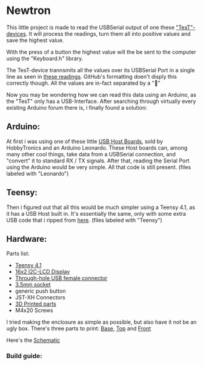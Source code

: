 # Newtron



This little project is made to read the USBSerial output of one these ["TesT"-devices](https://www.test-gmbh.com/de/produkte/pruefmaschinen/einfache-pruefrahmen/modell-105/).
It will process the readings, turn them all into positive values and save the highest value.

With the press of a button the highest value will the be sent to the computer using the "Keyboard.h" library.


The TesT-device trannsmits all the values over its USBSerial Port in a single line as seen in [these readings](misc/OG_readings.txt).
GitHub's formatting doen't disply this correctly though. All the values are in-fact separated by a ""

Now you may be wondering how we can read this data using an Arduino, as the "TesT" only has a USB-Interface.
After searching through virtually every existing Arduino forum there is, i finally found a solution:


## Arduino:

At first i was using one of these little [USB Host Boards](https://www.hobbytronics.co.uk/usb-host/usb-host-board-v24), sold by HobbyTronics and an Arduino Leonardo.
These Host boards can, among many other cool things, take data from a USBSerial connection, and "convert" it to standard RX / TX signals.
After that, reading the Serial Port using the Arduino would be very simple.
All that code is still present.
(files labeled with "Leonardo")


## Teensy:

Then i figured out that all this would be much simpler using a Teensy 4.1, as it has a USB Host built in.
It's essentially the same, only with some extra USB code that i ripped from [here](https://github.com/PaulStoffregen/USBHost_t36/blob/master/examples/Serial/Serial.ino).
(files labeled with "Teensy")


## Hardware:

Parts list:
- [Teensy 4.1](https://www.conrad.de/de/p/pjrc-mikrocontroller-teensy-4-1-2269230.html)
- [16x2 I2C-LCD Display](https://www.conrad.de/de/p/joy-it-sbc-lcd16x2-display-modul-6-6-cm-2-6-zoll-16-x-2-pixel-passend-fuer-entwicklungskits-raspberry-pi-arduino-b-1503825.html)
- [Through-hole USB female connector](https://de.rs-online.com/web/p/usb-steckverbinder/6741325)
- [3.5mm socket](https://de.rs-online.com/web/p/klinken-steckerbuchsen/5051429)
- generic push button
- JST-XH Connectors
- [3D Printed parts](CAD/3MF/)
- M4x20 Screws


I tried making the enclosure as simple as possible, but also have it not be an ugly box.
There's three parts to print: [Base](CAD/3MF/Newtron_Base.3mf), [Top](CAD/3MF/Newtron_Top.3mf) and [Front](CAD/3MF/Newtron_Front.3mf)

Here's the [Schematic](CAD/Newtron_Schematic.pdf)

### Build guide:
